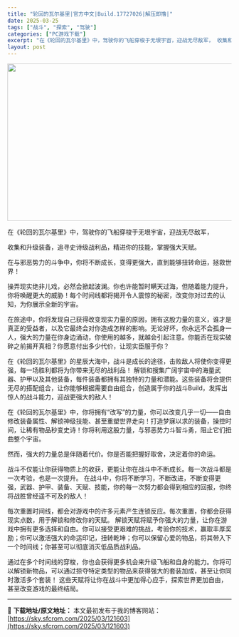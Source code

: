 ```yaml
---
title: "轮回的瓦尔基里|官方中文|Build.17727026|解压即撸|"
date: 2025-03-25
tags: ["战斗", "探索", "驾驶"]
categories: ["PC游戏下载"]
excerpt: "在《轮回的瓦尔基里》中，驾驶你的飞船穿梭于无垠宇宙，迎战无尽敌军， 收集和升级装备，追寻史诗级战利品，精进你的技能，掌握强大天赋。 在与邪恶势力的斗争中，你将不断成长，变得更强大，直到能够扭转命运，拯救世界！ 操弄现实绝非儿戏，必然会掀起波澜。你也许能暂时瞒天过海，但随着能力提升，你将唤醒更大的威胁！每个时间线都将揭开令人震惊的秘密，改变你对过去的认知，为你展示全新的宇宙。 在旅途中，你将发现自己获得改变现实力量的原因，拥有这股力量的意义，谁才是真正的受益者，以及它最终会对你造成怎样的影响。无论好坏，你永远不会孤身一人，强大的力量在你身边涌动，你使用的越多，就越会引起注意。你能否在现实破碎之前&hellip;"
layout: post
---
```


<img class="aligncenter size-full wp-image-121592" src="https://sky.sfcrom.com/wp-content/uploads/2025/03/2025032501371252.webp" alt="" width="616" height="353" />

在《轮回的瓦尔基里》中，驾驶你的飞船穿梭于无垠宇宙，迎战无尽敌军，

收集和升级装备，追寻史诗级战利品，精进你的技能，掌握强大天赋。

在与邪恶势力的斗争中，你将不断成长，变得更强大，直到能够扭转命运，拯救世界！

操弄现实绝非儿戏，必然会掀起波澜。你也许能暂时瞒天过海，但随着能力提升，你将唤醒更大的威胁！每个时间线都将揭开令人震惊的秘密，改变你对过去的认知，为你展示全新的宇宙。

在旅途中，你将发现自己获得改变现实力量的原因，拥有这股力量的意义，谁才是真正的受益者，以及它最终会对你造成怎样的影响。无论好坏，你永远不会孤身一人，强大的力量在你身边涌动，你使用的越多，就越会引起注意。你能否在现实破碎之前揭开真相？你愿意付出多少代价，让现实臣服于你？

在《轮回的瓦尔基里》的星辰大海中，战斗是成长的途径，击败敌人将使你变得更强，每一场胜利都将为你带来无尽的战利品！
解锁和搜集广阔宇宙中的海量武器、护甲以及其他装备，每件装备都拥有其独特的力量和潜能。这些装备将会提供无尽的搭配组合，让你能够根据需要自由组合，创造属于你的战斗Build，发挥出惊人的战斗能力，迎战更强大的敌人！

在《轮回的瓦尔基里》中，你将拥有“改写”的力量，你可以改变几乎一切——自由修改装备属性、解锁神级技能、甚至重塑世界走向！打造梦寐以求的装备，操控时间，让稀有物品秒变史诗！你将利用这股力量，与邪恶势力斗智斗勇，阻止它们扭曲整个宇宙。

然而，强大的力量总是伴随着代价。你是否能把握好取舍，决定着你的命运。

战斗不仅能让你获得物质上的收获，更能让你在战斗中不断成长。每一次战斗都是一次考验，也是一次提升。
在战斗中，你将不断学习，不断改进，不断变得更强，武器、护甲、装备、天赋、技能，你的每一次努力都会得到相应的回报，你终将战胜曾经遥不可及的敌人！

每次重置时间线，都会对游戏中的许多元素产生连锁反应。每次重置，你都会获得现实点数，用于解锁和修改你的天赋。
解锁天赋将赋予你强大的力量，让你在游戏中拥有更多选择和自由。你可以接受更艰难的挑战，考验你的技术，赢取丰厚奖励；你可以激活强大的命运印记，扭转乾坤；你可以保留心爱的物品，将其带入下一个时间线；你甚至可以彻底消灭低品质战利品。

通过在多个时间线的穿梭，你也会获得更多机会来升级飞船和自身的能力。你将可以解锁新物品，可以通过掠夺特定类型的物品来获得强大的套装加成，甚至让你同时激活多个套装！
这些天赋将让你在战斗中更加得心应手，探索世界更加自由，甚至改变游戏的最终结局。

---
📖 **下载地址/原文地址：** 本文最初发布于我的博客网站：[https://sky.sfcrom.com/2025/03/121603](https://sky.sfcrom.com/2025/03/121603)
